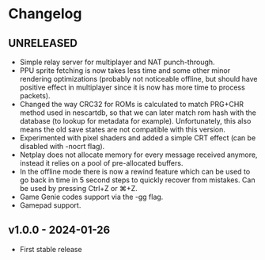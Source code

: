 # Changelog

## UNRELEASED

 * Simple relay server for multiplayer and NAT punch-through.
 * PPU sprite fetching is now takes less time and some other minor rendering
   optimizations (probably not noticeable offline, but should have positive
   effect in multiplayer since it is now has more time to process packets).
 * Changed the way CRC32 for ROMs is calculated to match PRG+CHR method used in
   nescartdb, so that we can later match rom hash with the database (to lookup
   for metadata for example). Unfortunately, this also means the old save states
   are not compatible with this version.
 * Experimented with pixel shaders and added a simple CRT effect (can be disabled
   with -nocrt flag).
 * Netplay does not allocate memory for every message received anymore, instead
   it relies on a pool of pre-allocated buffers.
 * In the offline mode there is now a rewind feature which can be used to go back
   in time in 5 second steps to quickly recover from mistakes. Can be used by
   pressing Ctrl+Z or ⌘+Z.
 * Game Genie codes support via the -gg flag.
 * Gamepad support.

## v1.0.0 - 2024-01-26

 * First stable release
